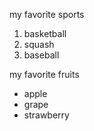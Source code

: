 my favorite sports
1. basketball
2. squash
3. baseball

my favorite fruits
- apple
- grape
- strawberry
